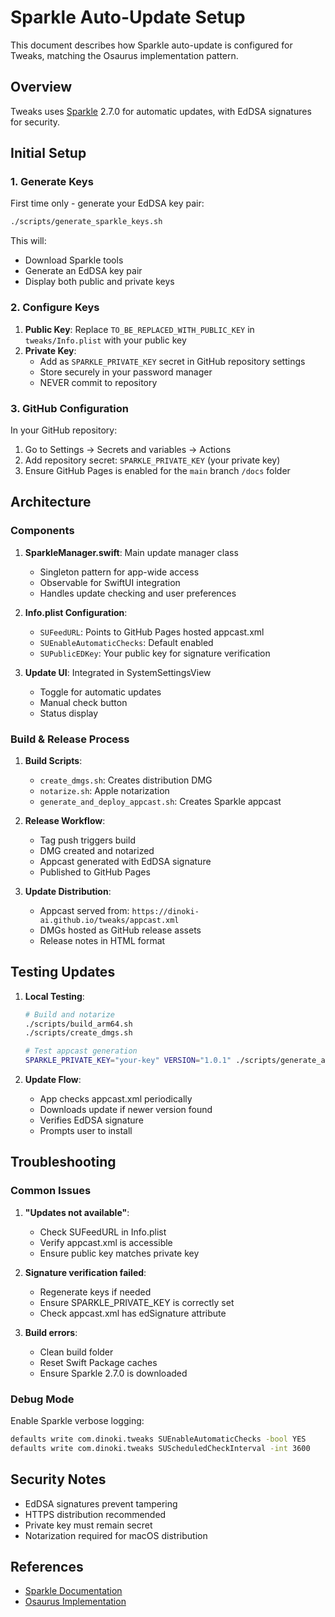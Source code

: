 # Sparkle Auto-Update Setup

This document describes how Sparkle auto-update is configured for Tweaks, matching the Osaurus implementation pattern.

## Overview

Tweaks uses [Sparkle](https://sparkle-project.org/) 2.7.0 for automatic updates, with EdDSA signatures for security.

## Initial Setup

### 1. Generate Keys

First time only - generate your EdDSA key pair:

```bash
./scripts/generate_sparkle_keys.sh
```

This will:

- Download Sparkle tools
- Generate an EdDSA key pair
- Display both public and private keys

### 2. Configure Keys

1. **Public Key**: Replace `TO_BE_REPLACED_WITH_PUBLIC_KEY` in `tweaks/Info.plist` with your public key
2. **Private Key**:
   - Add as `SPARKLE_PRIVATE_KEY` secret in GitHub repository settings
   - Store securely in your password manager
   - NEVER commit to repository

### 3. GitHub Configuration

In your GitHub repository:

1. Go to Settings → Secrets and variables → Actions
2. Add repository secret: `SPARKLE_PRIVATE_KEY` (your private key)
3. Ensure GitHub Pages is enabled for the `main` branch `/docs` folder

## Architecture

### Components

1. **SparkleManager.swift**: Main update manager class

   - Singleton pattern for app-wide access
   - Observable for SwiftUI integration
   - Handles update checking and user preferences

2. **Info.plist Configuration**:

   - `SUFeedURL`: Points to GitHub Pages hosted appcast.xml
   - `SUEnableAutomaticChecks`: Default enabled
   - `SUPublicEDKey`: Your public key for signature verification

3. **Update UI**: Integrated in SystemSettingsView
   - Toggle for automatic updates
   - Manual check button
   - Status display

### Build & Release Process

1. **Build Scripts**:

   - `create_dmgs.sh`: Creates distribution DMG
   - `notarize.sh`: Apple notarization
   - `generate_and_deploy_appcast.sh`: Creates Sparkle appcast

2. **Release Workflow**:

   - Tag push triggers build
   - DMG created and notarized
   - Appcast generated with EdDSA signature
   - Published to GitHub Pages

3. **Update Distribution**:
   - Appcast served from: `https://dinoki-ai.github.io/tweaks/appcast.xml`
   - DMGs hosted as GitHub release assets
   - Release notes in HTML format

## Testing Updates

1. **Local Testing**:

   ```bash
   # Build and notarize
   ./scripts/build_arm64.sh
   ./scripts/create_dmgs.sh

   # Test appcast generation
   SPARKLE_PRIVATE_KEY="your-key" VERSION="1.0.1" ./scripts/generate_and_deploy_appcast.sh
   ```

2. **Update Flow**:
   - App checks appcast.xml periodically
   - Downloads update if newer version found
   - Verifies EdDSA signature
   - Prompts user to install

## Troubleshooting

### Common Issues

1. **"Updates not available"**:

   - Check SUFeedURL in Info.plist
   - Verify appcast.xml is accessible
   - Ensure public key matches private key

2. **Signature verification failed**:

   - Regenerate keys if needed
   - Ensure SPARKLE_PRIVATE_KEY is correctly set
   - Check appcast.xml has edSignature attribute

3. **Build errors**:
   - Clean build folder
   - Reset Swift Package caches
   - Ensure Sparkle 2.7.0 is downloaded

### Debug Mode

Enable Sparkle verbose logging:

```bash
defaults write com.dinoki.tweaks SUEnableAutomaticChecks -bool YES
defaults write com.dinoki.tweaks SUScheduledCheckInterval -int 3600
```

## Security Notes

- EdDSA signatures prevent tampering
- HTTPS distribution recommended
- Private key must remain secret
- Notarization required for macOS distribution

## References

- [Sparkle Documentation](https://sparkle-project.org/documentation/)
- [Osaurus Implementation](https://github.com/dinoki-ai/osaurus)
